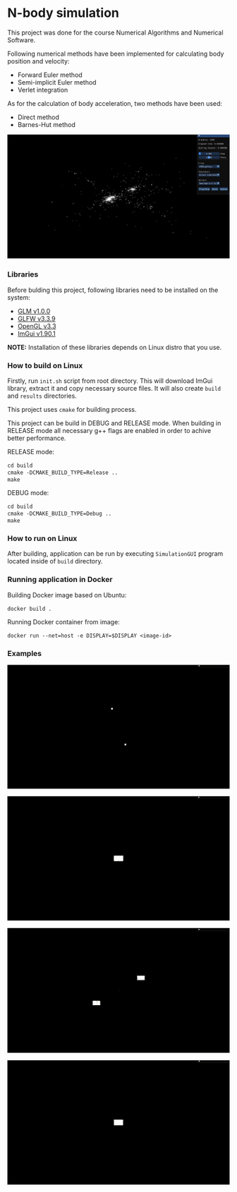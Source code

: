 # N-body simulation

This project was done for the course Numerical Algorithms and Numerical Software.

Following numerical methods have been implemented for calculating body position and velocity:

- Forward Euler method
- Semi-implicit Euler method
- Verlet integration

As for the calculation of body acceleration, two methods have been used:

- Direct method
- Barnes-Hut method

![](img/screenshot_01.png)

### Libraries

Before bulding this project, following libraries need to be installed on the system:

- [GLM v1.0.0](https://github.com/g-truc/glm)
- [GLFW v3.3.9](https://www.glfw.org/)
- [OpenGL v3.3](https://www.opengl.org/)
- [ImGui v1.90.1](https://github.com/ocornut/imgui)

**NOTE:** Installation of these libraries depends on Linux distro that you use.

### How to build on Linux

Firstly, run `init.sh` script from root directory. This will download ImGui library, extract it and copy necessary source files. It will also create `build` and `results` directories.

This project uses `cmake` for building process.

This project can be build in DEBUG and RELEASE mode. When building in RELEASE mode all necessary g++ flags
are enabled in order to achive better performance.

RELEASE mode:
```
cd build
cmake -DCMAKE_BUILD_TYPE=Release ..
make
```

DEBUG mode:
```
cd build
cmake -DCMAKE_BUILD_TYPE=Debug ..
make
```

### How to run on Linux

After building, application can be run by executing `SimulationGUI` program located inside of `build` directory.

### Running application in Docker

Building Docker image based on Ubuntu:
```
docker build .
```

Running Docker container from image:
```
docker run --net=host -e DISPLAY=$DISPLAY <image-id>
```

### Examples

![](gif/gif_01.gif)

![](gif/gif_02.gif)

![](gif/gif_03.gif)

![](gif/gif_04.gif)
